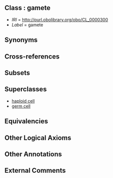 
## Class : gamete

 * *IRI* = http://purl.obolibrary.org/obo/CL_0000300
 * *Label* = gamete

## Synonyms


## Cross-references


## Subsets


## Superclasses

 * [haploid cell](../../CL/13/CL_0000413.md)
 * [germ cell](../../CL/86/CL_0000586.md)

## Equivalencies


## Other Logical Axioms


## Other Annotations


## External Comments

